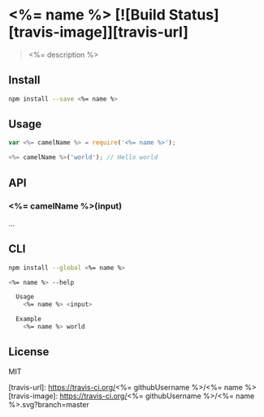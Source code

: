 # <%= name %> [![Build Status][travis-image]][travis-url]

> <%= description %>

## Install

```sh
npm install --save <%= name %>
```

## Usage

```js
var <%= camelName %> = require('<%= name %>');

<%= camelName %>('world'); // Hello world
```

## API

### <%= camelName %>(input)

...

## CLI

```sh
npm install --global <%= name %>
```

```sh
<%= name %> --help

  Usage
    <%= name %> <input>

  Example
    <%= name %> world
```

## License

MIT

[travis-url]: https://travis-ci.org/<%= githubUsername %>/<%= name %>
[travis-image]: https://travis-ci.org/<%= githubUsername %>/<%= name %>.svg?branch=master
